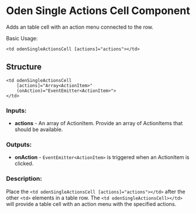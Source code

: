 [//]: # (title: Row - Single Action)
[//]: # (category: Oden Table)
[//]: # (icon: fa-table)


# Oden Single Actions Cell Component

Adds an table cell with an action menu connected to the row.


Basic Usage:
```
<td odenSingleActionsCell [actions]="actions"></td>
```


## Structure

    <td odenSingleActionsCell
        [actions]="Array<ActionItem>"
        (onAction)="EventEmitter<ActionItem>">
    </td>


### Inputs:

* **actions** - An array of ActionItem. Provide an array of ActionItems that should be available.


### Outputs:

* **onAction** - `EventEmitter<ActionItem>` is triggered when an ActionItem is clicked.


### Description:
Place the `<td odenSingleActionsCell [actions]="actions"></td>` after the other `<td>` elements in a table row. The `<td odenSingleActionsCell></td>` will provide a table cell with an action menu with the specified actions.